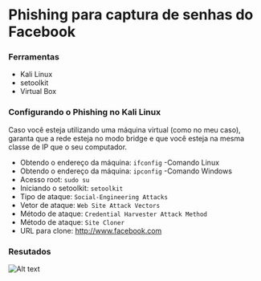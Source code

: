# Phishing para captura de senhas do Facebook

### Ferramentas

- Kali Linux
- setoolkit
- Virtual Box

### Configurando o Phishing no Kali Linux
Caso você esteja utilizando uma máquina virtual (como no meu caso), garanta que a rede esteja no modo bridge e que você esteja na mesma classe de IP que o seu computador. 
- Obtendo o endereço da máquina: ``` ifconfig ``` -Comando Linux
- Obtendo o endereço da máquina: ``` ipconfig ``` -Comando Windows
- Acesso root: ``` sudo su ```
- Iniciando o setoolkit: ``` setoolkit ```
- Tipo de ataque: ``` Social-Engineering Attacks ```
- Vetor de ataque: ``` Web Site Attack Vectors ```
- Método de ataque: ```Credential Harvester Attack Method ```
- Método de ataque: ``` Site Cloner ```
- URL para clone: http://www.facebook.com

### Resutados

![Alt text](./passwd.png "Optional title")
